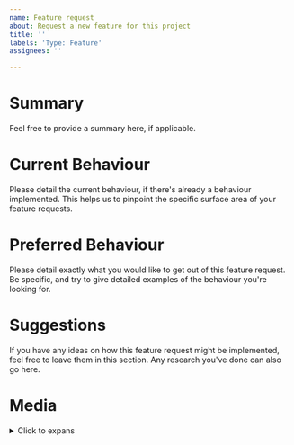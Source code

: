 ```yaml
---
name: Feature request
about: Request a new feature for this project
title: ''
labels: 'Type: Feature'
assignees: ''

---
```


<!--
Hello, and thanks for submitting a feature request! To help us address this issue
quickly, please take the time to fill out this issue template to the best of
your ability, and please provide as much information as possible!

When you're done, feel free to remove these comments if you like. All
of the following sections are optional - remove any that don't apply.

Additionally, please remember that GitHub issues are not the place to disclose
a security issue. Instead, please contact a member of our admin team directly
on Discord, or send a private message to the ModMail bot there.
-->

# Summary

Feel free to provide a summary here, if applicable.

# Current Behaviour

Please detail the current behaviour, if there's already a behaviour implemented.
This helps us to pinpoint the specific surface area of your feature requests.

# Preferred Behaviour

Please detail exactly what you would like to get out of this feature request. Be
specific, and try to give detailed examples of the behaviour you're looking for.

# Suggestions

If you have any ideas on how this feature request might be implemented, feel free
to leave them in this section. Any research you've done can also go here.

# Media

<details>
    <summary>Click to expans</summary>

    If you have any screenshots, videos, or other relevant media, please insert it here - at
    the bottom of the issue. We also prefer that you place all media within this `details`
    object, for the sake of ease of navigation.
</details>
